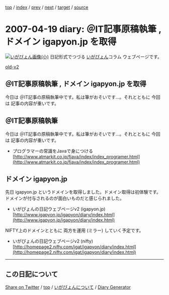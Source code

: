 [top](../index.html) 
 / [index](index.html) 
 / [prev](https://igapyon.github.io/diary/2007/ig070418.html) 
 / [next](https://igapyon.github.io/diary/2007/ig070420.html) 
 / [target](https://igapyon.github.io/diary/2007/ig070419.html) 
 / [source](https://github.com/igapyon/diary/blob/gh-pages/2007/ig070419.html.src.md) 

2007-04-19 diary: ＠IT記事原稿執筆 , ドメイン igapyon.jp を取得
=====================================================================================================
[![いがぴょん画像(小)](https://igapyon.github.io/diary/images/iga200306s.jpg "いがぴょん")](https://igapyon.github.io/diary/memo/memoigapyon.html) 日記形式でつづる [いがぴょん](https://igapyon.github.io/diary/memo/memoigapyon.html)コラム ウェブページです。

[old-v2](ig070419-orig.html)

## ＠IT記事原稿執筆 , ドメイン igapyon.jp を取得

今日は ＠IT記事の原稿執筆中です。私は筆がおそいです…。それとともに 今回は 記事の内容が重いです。


## ＠IT記事原稿執筆

今日は ＠IT記事の原稿執筆中です。私は筆がおそいです…。それとともに 今回は 記事の内容が重いです。

* プログラマーの常識をJavaで身につける
  [http://www.atmarkit.co.jp/fjava/index/index_programer.html](http://www.atmarkit.co.jp/fjava/index/index_programer.html)

## ドメイン igapyon.jp

先日 igapyon.jp というドメインを取得しました。ドメイン取得は初体験です。ドメインが付与されるのが面白いものだと感じられました。

* いがぴょんの日記ウェブページv2 (igapyon.jp)
  [http://www.igapyon.jp/igapyon/diary/index.html](http://www.igapyon.jp/igapyon/diary/index.html)

NIFTY上のドメインとともに 両方を運用 (ミラー) していく予定です。

* いがぴょんの日記ウェブページv2 (nifty)
  [http://homepage2.nifty.com/igat/igapyon/diary/index.html](http://homepage2.nifty.com/igat/igapyon/diary/index.html)

----------------------------------------------------------------------------------------------------

## この日記について

[Share on Twitter](https://twitter.com/intent/tweet?hashtags=igapyon%2Cdiary%2C%E3%81%84%E3%81%8C%E3%81%B4%E3%82%87%E3%82%93&text=%EF%BC%A0IT%E8%A8%98%E4%BA%8B%E5%8E%9F%E7%A8%BF%E5%9F%B7%E7%AD%86+%2C+%E3%83%89%E3%83%A1%E3%82%A4%E3%83%B3+igapyon.jp+%E3%82%92%E5%8F%96%E5%BE%97&url=https%3A%2F%2Figapyon.github.io%2Fdiary%2F2007%2Fig070419.html) / [top](../index.html) / [いがぴょんについて](https://igapyon.github.io/diary/memo/memoigapyon.html) / [Diary Generator](https://github.com/igapyon/igapyonv3)
